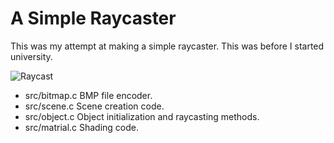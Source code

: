 # A Simple Raycaster

This was my attempt at making a simple raycaster.
This was before I started university.

![Raycast](https://github.com/kuterd/simple_raycaster/blob/master/render.bmp?raw=true "Raycast")

* src/bitmap.c BMP file encoder.
* src/scene.c Scene creation code.
* src/object.c Object initialization and raycasting methods.
* src/matrial.c Shading code.